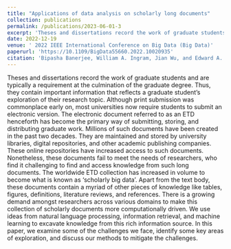 ```yaml
---
title: "Applications of data analysis on scholarly long documents"
collection: publications
permalink: /publications/2023-06-01-3
excerpt: 'Theses and dissertations record the work of graduate students and are typically a requirement at the culmination of the graduate degree …'
date: 2022-12-19
venue: ' 2022 IEEE International Conference on Big Data (Big Data)'
paperurl: 'https://10.1109/BigData55660.2022.10020935'
citation: 'Bipasha Banerjee, William A. Ingram, Jian Wu, and Edward A. Fox. 2022. Applications of data analysis on scholarly long documents. In IEEE International Conference on Big Data, Big Data 2022, Osaka, Japan, December 17-20, 2022. IEEE, 2473–2481. https://doi.org/10.1109/BigData55660.2022.10020935'
---
```

Theses and dissertations record the work of graduate students and are typically a requirement at the culmination of the graduate degree. Thus, they contain important information that reflects a graduate student’s exploration of their research topic. Although print submission was commonplace early on, most universities now require students to submit an electronic version. The electronic document referred to as an ETD henceforth has become the primary way of submitting, storing, and distributing graduate work. Millions of such documents have been created in the past two decades. They are maintained and stored by university libraries, digital repositories, and other academic publishing companies. These online repositories have increased access to such documents. Nonetheless, these documents fail to meet the needs of researchers, who find it challenging to find and access knowledge from such long documents. The worldwide ETD collection has increased in volume to become what is known as ‘scholarly big data’. Apart from the text body, these documents contain a myriad of other pieces of knowledge like tables, figures, definitions, literature reviews, and references. There is a growing demand amongst researchers across various domains to make this collection of scholarly documents more computationally driven. We use ideas from natural language processing, information retrieval, and machine learning to excavate knowledge from this rich information source. In this paper, we examine some of the challenges we face, identify some key areas of exploration, and discuss our methods to mitigate the challenges.